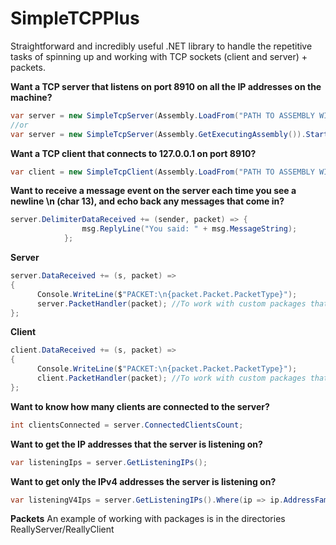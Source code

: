 # SimpleTCPPlus
Straightforward and incredibly useful .NET library to handle the repetitive tasks of spinning up and working with TCP sockets (client and server) + packets.

<b>Want a TCP server that listens on port 8910 on all the IP addresses on the machine?</b>

```cs
var server = new SimpleTcpServer(Assembly.LoadFrom("PATH TO ASSEMBLY WITH PACKETS")).Start(8910);
//or
var server = new SimpleTcpServer(Assembly.GetExecutingAssembly()).Start(8910);
```

<b>Want a TCP client that connects to 127.0.0.1 on port 8910?</b>

```cs
var client = new SimpleTcpClient(Assembly.LoadFrom("PATH TO ASSEMBLY WITH PACKETS")).Connect("127.0.0.1", 8910);
```

<b>Want to receive a message event on the server each time you see a newline \n (char 13), and echo back any messages that come in?</b>

```cs
server.DelimiterDataReceived += (sender, packet) => {
                msg.ReplyLine("You said: " + msg.MessageString);
            };
```

<b>Server</b>
```cs
server.DataReceived += (s, packet) => 
{
      Console.WriteLine($"PACKET:\n{packet.Packet.PacketType}");
      server.PacketHandler(packet); //To work with custom packages that you add.
};
```

<b>Client</b>
```cs
client.DataReceived += (s, packet) => 
{
      Console.WriteLine($"PACKET:\n{packet.Packet.PacketType}");
      client.PacketHandler(packet); //To work with custom packages that you add.
};
```

<b>Want to know how many clients are connected to the server?</b>

```cs
int clientsConnected = server.ConnectedClientsCount;
```

<b>Want to get the IP addresses that the server is listening on?</b>

```cs
var listeningIps = server.GetListeningIPs();
```

<b>Want to get only the IPv4 addresses the server is listening on?</b>

```cs
var listeningV4Ips = server.GetListeningIPs().Where(ip => ip.AddressFamily == System.Net.Sockets.AddressFamily.InterNetwork);
```

<b>Packets</b>
An example of working with packages is in the directories ReallyServer/ReallyClient
